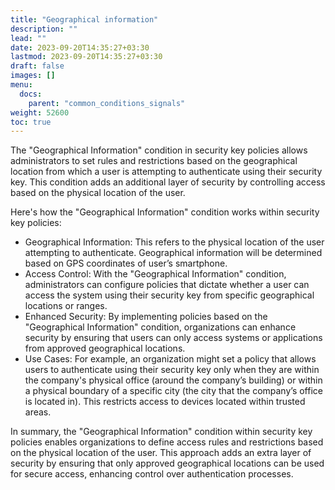 ```yaml
---
title: "Geographical information"
description: ""
lead: ""
date: 2023-09-20T14:35:27+03:30
lastmod: 2023-09-20T14:35:27+03:30
draft: false
images: []
menu:
  docs:
    parent: "common_conditions_signals"
weight: 52600
toc: true
---
```


The "Geographical Information" condition in security key policies allows administrators to set rules and restrictions based on the geographical location from which a user is attempting to authenticate using their security key. This condition adds an additional layer of security by controlling access based on the physical location of the user.

Here's how the "Geographical Information" condition works within security key policies:

- Geographical Information: This refers to the physical location of the user attempting to authenticate. Geographical information will be determined based on GPS coordinates of user’s smartphone.
- Access Control: With the "Geographical Information" condition, administrators can configure policies that dictate whether a user can access the system using their security key from specific geographical locations or ranges.
- Enhanced Security: By implementing policies based on the "Geographical Information" condition, organizations can enhance security by ensuring that users can only access systems or applications from approved geographical locations.
- Use Cases: For example, an organization might set a policy that allows users to authenticate using their security key only when they are within the company's physical office (around the company’s building) or within a physical boundary of a specific city (the city that the company’s office is located in). This restricts access to devices located within trusted areas.

In summary, the "Geographical Information" condition within security key policies enables organizations to define access rules and restrictions based on the physical location of the user. This approach adds an extra layer of security by ensuring that only approved geographical locations can be used for secure access, enhancing control over authentication processes.

